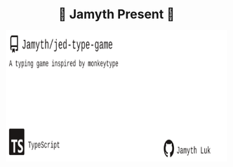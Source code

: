 <!-- built at 2/13/2024, 10:13:00 AM -->
<h1 align="center">
🎉 Jamyth Present 🎉
</h1>
<p align="center">
    <a href="https://github.com/Jamyth/jed-type-game">
        <img width="1000" height="300" src="./readme.svg" />
    </a>
</p>